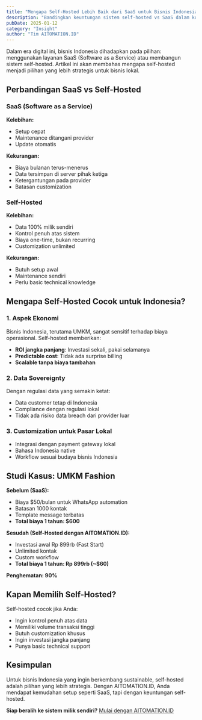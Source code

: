 ```yaml
---
title: "Mengapa Self-Hosted Lebih Baik dari SaaS untuk Bisnis Indonesia"
description: "Bandingkan keuntungan sistem self-hosted vs SaaS dalam konteks bisnis lokal. Data milik sendiri, kontrol penuh, tanpa ketergantungan bulanan."
pubDate: 2025-01-12
category: "Insight"
author: "Tim AITOMATION.ID"
---
```


Dalam era digital ini, bisnis Indonesia dihadapkan pada pilihan: menggunakan layanan SaaS (Software as a Service) atau membangun sistem self-hosted. Artikel ini akan membahas mengapa self-hosted menjadi pilihan yang lebih strategis untuk bisnis lokal.
## Perbandingan SaaS vs Self-Hosted

### SaaS (Software as a Service)
**Kelebihan:**
- Setup cepat
- Maintenance ditangani provider
- Update otomatis

**Kekurangan:**
- Biaya bulanan terus-menerus
- Data tersimpan di server pihak ketiga
- Ketergantungan pada provider
- Batasan customization

### Self-Hosted
**Kelebihan:**
- Data 100% milik sendiri
- Kontrol penuh atas sistem
- Biaya one-time, bukan recurring
- Customization unlimited

**Kekurangan:**
- Butuh setup awal
- Maintenance sendiri
- Perlu basic technical knowledge

## Mengapa Self-Hosted Cocok untuk Indonesia?

### 1. Aspek Ekonomi
Bisnis Indonesia, terutama UMKM, sangat sensitif terhadap biaya operasional. Self-hosted memberikan:
- **ROI jangka panjang**: Investasi sekali, pakai selamanya
- **Predictable cost**: Tidak ada surprise billing
- **Scalable tanpa biaya tambahan**

### 2. Data Sovereignty
Dengan regulasi data yang semakin ketat:
- Data customer tetap di Indonesia
- Compliance dengan regulasi lokal
- Tidak ada risiko data breach dari provider luar

### 3. Customization untuk Pasar Lokal
- Integrasi dengan payment gateway lokal
- Bahasa Indonesia native
- Workflow sesuai budaya bisnis Indonesia

## Studi Kasus: UMKM Fashion

**Sebelum (SaaS):**
- Biaya $50/bulan untuk WhatsApp automation
- Batasan 1000 kontak
- Template message terbatas
- **Total biaya 1 tahun: $600**

**Sesudah (Self-Hosted dengan AITOMATION.ID):**
- Investasi awal Rp 899rb (Fast Start)
- Unlimited kontak
- Custom workflow
- **Total biaya 1 tahun: Rp 899rb (~$60)**

**Penghematan: 90%**

## Kapan Memilih Self-Hosted?

Self-hosted cocok jika Anda:
- Ingin kontrol penuh atas data
- Memiliki volume transaksi tinggi
- Butuh customization khusus
- Ingin investasi jangka panjang
- Punya basic technical support

## Kesimpulan

Untuk bisnis Indonesia yang ingin berkembang sustainable, self-hosted adalah pilihan yang lebih strategis. Dengan AITOMATION.ID, Anda mendapat kemudahan setup seperti SaaS, tapi dengan keuntungan self-hosted.

**Siap beralih ke sistem milik sendiri?** [Mulai dengan AITOMATION.ID](/#pricing)